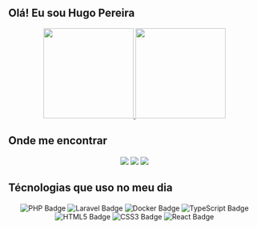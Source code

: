 ## Olá! Eu sou Hugo Pereira

<div align="center">
  <a href="https://github.com/Hugo-Peol">
    <img height="180em" src="https://github-readme-stats.vercel.app/api?username=Hugo-Peol&show_icons=true&theme=github_dark&include_all_commits=true&count_private=true"/>
    <img height="180em" src="https://github-readme-stats.vercel.app/api/top-langs/?username=Hugo-Peol&layout=compact&langs_count=7&theme=github_dark"/>
  </a>
</div>


## Onde me encontrar

<div style="display: inline_block; text-align: center; margin-top: 20px;"> 
  <a href="https://www.linkedin.com/in/hugopereiraoliveira/" target="_blank"><img src="https://img.shields.io/badge/LinkedIn-0077B5?style=for-the-badge&logo=linkedin&logoColor=white" target="_blank"></a>
  <a href="https://www.facebook.com/hugo.pereiraoliveira.3" target="_blank"><img src="https://img.shields.io/badge/Facebook-1877F2?style=for-the-badge&logo=facebook&logoColor=white" target="_blank"></a>
  <a href="mailto:hugo.pe.po@hotmail.com" target="_blank"><img src="https://img.shields.io/badge/Gmail-D14836?style=for-the-badge&logo=gmail&logoColor=white" target="_blank"></a>
</div>


## Técnologias que uso no meu dia

<div style="display: inline_block; text-align: center; margin-top: 20px;">
  <img src="https://img.shields.io/badge/PHP-777BB4?style=for-the-badge&logo=php&logoColor=white" alt="PHP Badge">
    <img src="https://img.shields.io/badge/Laravel-EF4135?style=for-the-badge&logo=laravel&logoColor=white" alt="Laravel Badge">
  <img src="https://img.shields.io/badge/Docker-2496ED?style=for-the-badge&logo=docker&logoColor=white" alt="Docker Badge">
  <img src="https://img.shields.io/badge/TypeScript-3178C6?style=for-the-badge&logo=typescript&logoColor=white" alt="TypeScript Badge">
  <img src="https://img.shields.io/badge/HTML5-E34F26?style=for-the-badge&logo=html5&logoColor=white" alt="HTML5 Badge">
  <img src="https://img.shields.io/badge/CSS3-1572B6?style=for-the-badge&logo=css3&logoColor=white" alt="CSS3 Badge">
  <img src="https://img.shields.io/badge/React-61DAFB?style=for-the-badge&logo=react&logoColor=black" alt="React Badge">
</div>
